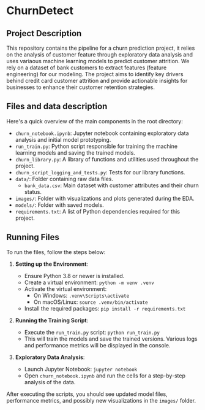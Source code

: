 # ChurnDetect

## Project Description
This repository contains the pipeline for a churn prediction project, it relies on the analysis of customer feature through exploratory data analysis and uses variaous machine learning models to predict customer attrition.
We rely on a dataset of bank customers to extract features (feature engineering) for our modeling. The project aims to identify key drivers behind credit card customer attrition and provide actionable insights for businesses to enhance their customer retention strategies.

## Files and data description

Here's a quick overview of the main components in the root directory:

- `churn_notebook.ipynb`: Jupyter notebook containing exploratory data analysis and initial model prototyping.
- `run_train.py`: Python script responsible for training the machine learning models and saving the trained models.
- `churn_library.py`: A library of functions and utilities used throughout the project.
- `churn_script_logging_and_tests.py`: Tests for our library functions.
- `data/`: Folder containing raw data files.
  - `bank_data.csv`: Main dataset with customer attributes and their churn status.
- `images/`: Folder with visualizations and plots generated during the EDA.
- `models/`: Folder with saved models.
- `requirements.txt`: A list of Python dependencies required for this project.

## Running Files

To run the files, follow the steps below:

1. **Setting up the Environment**:
    - Ensure Python 3.8 or newer is installed.
    - Create a virtual environment: `python -m venv .venv`
    - Activate the virtual environment:
      - On Windows: `.venv\Scripts\activate`
      - On macOS/Linux: `source .venv/bin/activate`
    - Install the required packages: `pip install -r requirements.txt`

2. **Running the Training Script**:
    - Execute the `run_train.py` script: `python run_train.py`
    - This will train the models and save the trained versions. Various logs and performance metrics will be displayed in the console.

3. **Exploratory Data Analysis**:
    - Launch Jupyter Notebook: `jupyter notebook`
    - Open `churn_notebook.ipynb` and run the cells for a step-by-step analysis of the data.

After executing the scripts, you should see updated model files, performance metrics, and possibly new visualizations in the `images/` folder.